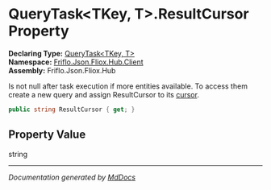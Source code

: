 ﻿<!--  
  <auto-generated>   
    The contents of this file were generated by a tool.  
    Changes to this file may be list if the file is regenerated  
  </auto-generated>   
-->

# QueryTask\<TKey, T\>.ResultCursor Property

**Declaring Type:** [QueryTask\<TKey, T\>](../index.md)  
**Namespace:** [Friflo.Json.Fliox.Hub.Client](../../index.md)  
**Assembly:** Friflo.Json.Fliox.Hub

 Is not null after task execution if more entities available.             To access them create a new query and assign ResultCursor to its [cursor](../fields/cursor.md). 

```csharp
public string ResultCursor { get; }
```

## Property Value

string

___

*Documentation generated by [MdDocs](https://github.com/ap0llo/mddocs)*
